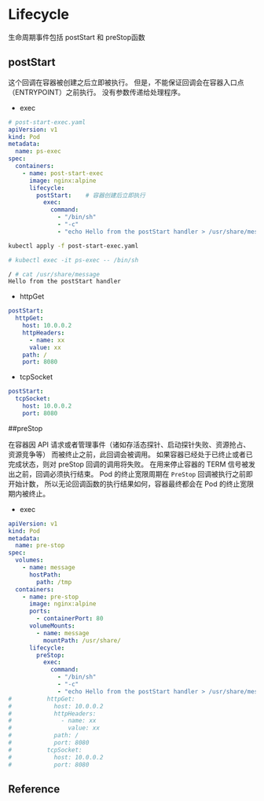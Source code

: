 # Lifecycle

生命周期事件包括 postStart 和 preStop函数

## postStart

这个回调在容器被创建之后立即被执行。 但是，不能保证回调会在容器入口点（ENTRYPOINT）之前执行。 没有参数传递给处理程序。

- exec

```yaml
# post-start-exec.yaml
apiVersion: v1
kind: Pod
metadata:
  name: ps-exec
spec:
  containers:
    - name: post-start-exec
      image: nginx:alpine
      lifecycle:
        postStart:    # 容器创建后立即执行
          exec:
            command:
              - "/bin/sh"
              - "-c"
              - "echo Hello from the postStart handler > /usr/share/message"
```

```bash
kubectl apply -f post-start-exec.yaml
```

```bash
# kubectl exec -it ps-exec -- /bin/sh

/ # cat /usr/share/message 
Hello from the postStart handler
```

- httpGet

```yaml
postStart:
  httpGet:
    host: 10.0.0.2
    httpHeaders:
      - name: xx
      value: xx
    path: /
    port: 8080
```

- tcpSocket

```yaml
postStart:
  tcpSocket:
    host: 10.0.0.2
    port: 8080
```

##preStop

在容器因 API 请求或者管理事件（诸如存活态探针、启动探针失败、资源抢占、资源竞争等） 而被终止之前，此回调会被调用。 如果容器已经处于已终止或者已完成状态，则对 preStop 回调的调用将失败。 在用来停止容器的 TERM 信号被发出之前，回调必须执行结束。 Pod 的终止宽限周期在 `PreStop` 回调被执行之前即开始计数， 所以无论回调函数的执行结果如何，容器最终都会在 Pod 的终止宽限期内被终止。

- exec

```yaml
apiVersion: v1
kind: Pod
metadata:
  name: pre-stop
spec:
  volumes:
    - name: message
      hostPath:
        path: /tmp
  containers:
    - name: pre-stop
      image: nginx:alpine
      ports:
        - containerPort: 80
      volumeMounts:
        - name: message
          mountPath: /usr/share/
      lifecycle:
        preStop:
          exec:
            command:
              - "/bin/sh"
              - "-c"
              - "echo Hello from the postStart handler > /usr/share/message"
#          httpGet:
#            host: 10.0.0.2
#            httpHeaders:
#              - name: xx
#                value: xx
#            path: /
#            port: 8080
#          tcpSocket:
#            host: 10.0.0.2
#            port: 8080
```





## Reference

